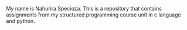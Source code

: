 My name is Nahurira Specioza.
This is a repository that contains assignments from my structured programming course unit in c language and python.
        
   
       
